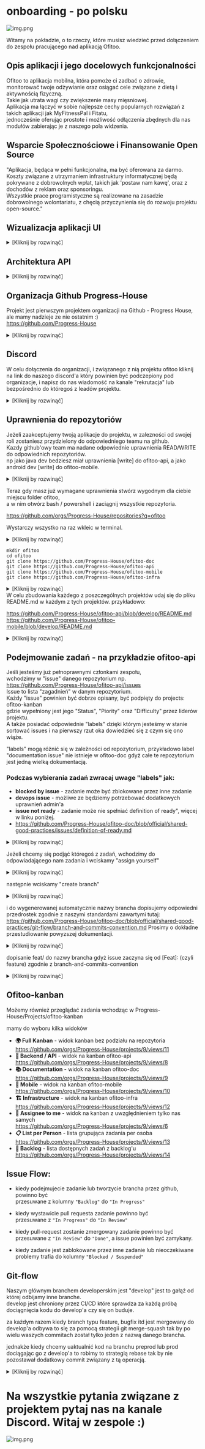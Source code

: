 # onboarding - po polsku

![img.png](resources/img/onboarding/onboarding-logo.png)

Witamy na pokładzie, o to rzeczy, które musisz wiedzieć przed dołączeniem do zespołu pracującego nad aplikacją Ofitoo.

## Opis aplikacji i jego docelowych funkcjonalności
Ofitoo to aplikacja mobilna, która pomoże ci
zadbać o zdrowie, monitorować twoje odżywianie oraz osiągać cele związane z dietą i aktywnością fizyczną.  
Takie jak utrata wagi czy zwiększenie masy mięsniowej.  
Aplikacja ma łączyć w sobie najlepsze cechy popularnych rozwiązań z takich aplikacji jak MyFitnessPal i Fitatu,  
jednocześnie oferując prostote i możliwość odłączenia zbędnych dla nas modułów zabierając je z naszego pola widzenia.  

## Wsparcie Społecznościowe i Finansowanie Open Source
"Aplikacja, będąca w pełni funkcjonalna, ma być oferowana za darmo.  
Koszty związane z utrzymaniem infrastruktury informatycznej będą pokrywane z dobrowolnych wpłat,
takich jak 'postaw nam kawę', oraz z dochodów z reklam oraz sponsoringu.  
Wszystkie prace programistyczne są realizowane na zasadzie dobrowolnego wolontariatu, 
z chęcią przyczynienia się do rozwoju projektu open-source."  

## Wizualizacja aplikacji UI

<details>
  <summary>[Kliknij by rozwinąć]</summary>

  ![img_8.png](resources/img/onboarding/ofitoo-mobile-visualization.png)
</details>

## Architektura API
<details>
  <summary>[Kliknij by rozwinąć]</summary>

![img_10.png](resources/img/onboarding/api-architecture.png)
</details>


## Organizacja Github Progress-House
Projekt jest pierwszym projektem organizacji na Github - Progress House, ale mamy nadzieje ze nie ostatnim :)   
https://github.com/Progress-House  

<details>
  <summary>[Kliknij by rozwinąć]</summary>

![img.png](resources/img/onboarding/gh-organization-progress-house.png)
</details>

## Discord
W celu dołączenia do organizacji, i związanego z nią projektu ofitoo kliknij na link do naszego discord'a który
powinien być podczepiony pod organizacje, i napisz do nas wiadomość na kanale "rekrutacja" lub bezpośrednio do któregoś z leadów projektu.
<details>
  <summary>[Kliknij by rozwinąć]</summary>

![img_3.png](resources/img/onboarding/discord-recruitment-channel.png)
</details>

## Uprawnienia do repozytoriów
Jeżeli zaakceptujemy twoją aplikacje do projektu, w zalezności od swojej roli zostaniesz przydzielony do odpowiedniego teamu na github.  
Kazdy github'owy team ma nadane odpowiednie uprawnienia READ/WRITE do odpowiednich repozytoriów.  
np jako java dev bedziesz miał uprawnienia [write] do ofitoo-api, a jako android dev [write] do ofitoo-mobile.
<details>
  <summary>[Kliknij by rozwinąć]</summary>

![img_5.png](resources/img/onboarding/team-hierarchy.png)
</details>

Teraz gdy masz już wymagane uprawnienia stwórz wygodnym dla ciebie miejscu folder ofitoo,  
a w nim otwórz bash / powershell i zaciągnij wszystkie repozytoria.

https://github.com/orgs/Progress-House/repositories?q=ofitoo

Wystarczy wszystko na raz wkleic w terminal.
<details>
  <summary>[Kliknij by rozwinąć]</summary>

![img_13.png](resources/img/onboarding/how-to-clone-repositories.png)
</details>

```
mkdir ofitoo
cd ofitoo
git clone https://github.com/Progress-House/ofitoo-doc
git clone https://github.com/Progress-House/ofitoo-api
git clone https://github.com/Progress-House/ofitoo-mobile
git clone https://github.com/Progress-House/ofitoo-infra
```

<details>
  <summary>[Kliknij by rozwinąć]</summary>

![img_6.png](resources/img/onboarding/repositories.png)
</details>
W celu zbudowania każdego z poszczególnych projektów udaj się do pliku README.md w każdym z tych projektów.  
przykładowo:  

https://github.com/Progress-House/ofitoo-api/blob/develop/README.md  
https://github.com/Progress-House/ofitoo-mobile/blob/develop/README.md  

<details>
  <summary>[Kliknij by rozwinąć]</summary>

![img_7.png](resources/img/onboarding/sample-readme.png)
</details>


## Podejmowanie zadań - na przykładzie ofitoo-api
Jeśli jesteśmy już pełnoprawnymi członkami zespołu,  
wchodzimy w "issue" danego repozytorium np.   
https://github.com/Progress-House/ofitoo-api/issues  
Issue to lista "zagadnień" w danym repozytorium.  
Każdy "issue" powinien być dobrze opisany, być podpięty do projects: ofitoo-kanban  
gdzie wypełniony jest jego "Status", "Piority" oraz "Difficulty" przez liderów projektu.  
A także posiadać odpowiednie "labels" dzięki którym jesteśmy w stanie sortować issues i na pierwszy rzut oka dowiedzieć się z czym się ono wiąże.

"labels" mogą różnić się w zależności od repozytorium, przykładowo label "documentation issue" nie istnieje w ofitoo-doc gdyż
całe te repozytorium jest jedną wielką dokumentacją.

### Podczas wybierania zadań zwracaj uwage "labels" jak:
- **blocked by issue** - zadanie może być zblokowane przez inne zadanie
- **devops issue** - możliwe ze będziemy potrzebować dodatkowych uprawnień admin'a
- **issue not ready** - zadanie może nie spełniać definition of ready", więcej w linku poniżej.
- https://github.com/Progress-House/ofitoo-doc/blob/official/shared-good-practices/issues/definition-of-ready.md

<details>
  <summary>[Kliknij by rozwinąć]</summary>

![img_11.png](resources/img/onboarding/issues.png)
</details>

Jeżeli chcemy się podjąć któregoś z zadań, wchodzimy do odpowiadającego nam zadania i wciskamy "assign yourself"

<details>
  <summary>[Kliknij by rozwinąć]</summary>

![img_14.png](resources/img/onboarding/feature.png)
</details>

następnie wciskamy "create branch" 
<details>
  <summary>[Kliknij by rozwinąć]</summary>

![img_15.png](resources/img/onboarding/how-to-create-branch-1.png)
</details>

i do wygenerowanej automatycznie nazwy brancha dopisujemy odpowiedni przedrostek zgodnie z naszymi standardami zawartymi tutaj:  
https://github.com/Progress-House/ofitoo-doc/blob/official/shared-good-practices/git-flow/branch-and-commits-convention.md
Prosimy o dokładne przestudiowanie powyzszej dokumentacji.

<details>
  <summary>[Kliknij by rozwinąć]</summary>

![img_16.png](resources/img/onboarding/how-to-create-branch-2.png)
</details>

dopisanie feat/ do nazwy brancha gdyż issue zaczyna się od [Feat]: (czyli feature) zgodnie z branch-and-commits-convention  

<details>
  <summary>[Kliknij by rozwinąć]</summary>

![img_17.png](resources/img/onboarding/how-to-name-branch.png)  
i wciskamy Create branch
</details>

## Ofitoo-kanban
Możemy również przeglądać zadania wchodząc w Progress-House/Projects/ofitoo-kanban

mamy do wyboru kilka widoków

- **🌍 Full Kanban** - widok kanban bez podziału na repozytoria   
  https://github.com/orgs/Progress-House/projects/9/views/11  
- **🌱 Backend / API** - widok na kanban ofitoo-api  
  https://github.com/orgs/Progress-House/projects/9/views/8    
- **📚 Documentation** - widok na kanban ofitoo-doc  
  https://github.com/orgs/Progress-House/projects/9/views/9    
- **📱 Mobile** - widok na kanban ofitoo-mobile  
  https://github.com/orgs/Progress-House/projects/9/views/10    
- **🏗️ Infrastructure** - widok na kanban ofitoo-infra  
  https://github.com/orgs/Progress-House/projects/9/views/12    
- **👤 Assignee to me** - widok na kanban z uwzględnieniem tylko nas samych  
  https://github.com/orgs/Progress-House/projects/9/views/6    
- **📋 List per Person** - lista grupująca zadania per osoba  
  https://github.com/orgs/Progress-House/projects/9/views/13    
- **🎈 Backlog** - lista dostępnych zadań z backlog'u  
  https://github.com/orgs/Progress-House/projects/9/views/14    

## Issue Flow: 
- kiedy podejmujecie zadanie lub tworzycie brancha przez github, powinno być   
przesuwane z kolumny `"Backlog"` do `"In Progress"`  


- kiedy wystawicie pull requesta zadanie powinno być   
przesuwane z `"In Progress"` do `"In Review" ` 


- kiedy pull-request zostanie zmergowany zadanie powinno być
przesuwane z `"In Review"` do `"Done"`,
a issue powinien być zamykany.


- kiedy zadanie jest zablokowane przez inne zadanie lub nieoczekiwane problemy 
  trafia do kolumny `"Blocked / Suspended"`


## Git-flow
Naszym głównym branchem developerskim jest "develop" jest to gałąż od której odbijamy inne branche.  
develop jest chroniony przez CI/CD które sprawdza za każdą próbą dociągnięcia kodu do develop'a czy się on buduje.  

za każdym razem kiedy branch typu feature, bugfix itd jest mergowany do develop'a odbywa to się za pomocą strategii
git merge-squash tak by po wielu waszych commitach został tylko jeden z nazwą danego brancha.

jednakże kiedy chcemy uaktualnić kod na branchu preprod lub prod dociągając go z develop'a to robimy to strategią rebase
tak by nie pozostawał dodatkowy commit związany z tą operacją.

<details>
  <summary>[Kliknij by rozwinąć]</summary>

  ![img_20.png](resources/img/onboarding/git-flow.png)
</details>



# Na wszystkie pytania związane z projektem pytaj nas na kanale Discord. Witaj w zespole :)

![img.png](resources/img/onboarding/welcome-on-board.png)